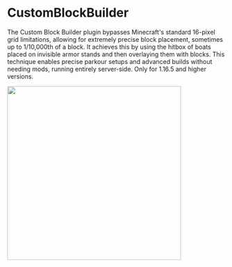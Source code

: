 # CustomBlockBuilder
The Custom Block Builder plugin bypasses Minecraft's standard 16-pixel grid limitations, allowing for extremely precise block placement, sometimes up to 1/10,000th of a block. It achieves this by using the hitbox of boats placed on invisible armor stands and then overlaying them with blocks. This technique enables precise parkour setups and advanced builds without needing mods, running entirely server-side. Only for 1.16.5 and higher versions.

<img src="https://github.com/user-attachments/assets/dcd60f4e-c5f0-42ee-b4de-6231feedde90" width="400" height="400"/>

